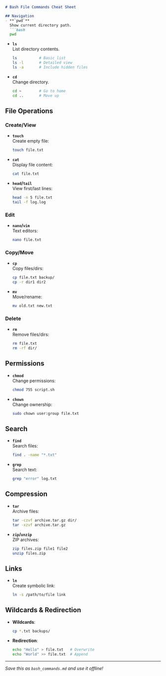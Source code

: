 ```markdown
# Bash File Commands Cheat Sheet

## Navigation
- **`pwd`**  
  Show current directory path.  
  ```bash
  pwd
  ```

- **`ls`**  
  List directory contents.  
  ```bash
  ls          # Basic list
  ls -l       # Detailed view
  ls -a       # Include hidden files
  ```

- **`cd`**  
  Change directory.  
  ```bash
  cd ~        # Go to home
  cd ..       # Move up
  ```

## File Operations
### Create/View
- **`touch`**  
  Create empty file:  
  ```bash
  touch file.txt
  ```

- **`cat`**  
  Display file content:  
  ```bash
  cat file.txt
  ```

- **`head`/`tail`**  
  View first/last lines:  
  ```bash
  head -n 5 file.txt
  tail -f log.log
  ```

### Edit
- **`nano`/`vim`**  
  Text editors:  
  ```bash
  nano file.txt
  ```

### Copy/Move
- **`cp`**  
  Copy files/dirs:  
  ```bash
  cp file.txt backup/
  cp -r dir1 dir2
  ```

- **`mv`**  
  Move/rename:  
  ```bash
  mv old.txt new.txt
  ```

### Delete
- **`rm`**  
  Remove files/dirs:  
  ```bash
  rm file.txt
  rm -rf dir/
  ```

## Permissions
- **`chmod`**  
  Change permissions:  
  ```bash
  chmod 755 script.sh
  ```

- **`chown`**  
  Change ownership:  
  ```bash
  sudo chown user:group file.txt
  ```

## Search
- **`find`**  
  Search files:  
  ```bash
  find . -name "*.txt"
  ```

- **`grep`**  
  Search text:  
  ```bash
  grep "error" log.txt
  ```

## Compression
- **`tar`**  
  Archive files:  
  ```bash
  tar -czvf archive.tar.gz dir/
  tar -xzvf archive.tar.gz
  ```

- **`zip`/`unzip`**  
  ZIP archives:  
  ```bash
  zip files.zip file1 file2
  unzip files.zip
  ```

## Links
- **`ln`**  
  Create symbolic link:  
  ```bash
  ln -s /path/to/file link
  ```

## Wildcards & Redirection
- **Wildcards**:  
  ```bash
  cp *.txt backups/
  ```

- **Redirection**:  
  ```bash
  echo "Hello" > file.txt   # Overwrite
  echo "World" >> file.txt  # Append
  ```

---
*Save this as `bash_commands.md` and use it offline!*
```
